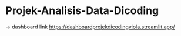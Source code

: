 # Projek-Analisis-Data-Dicoding
-> dashboard link
https://dashboardprojekdicodingviola.streamlit.app/
